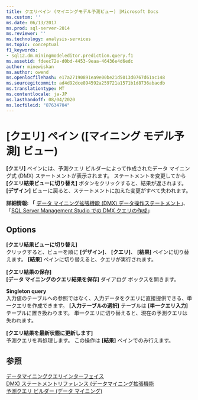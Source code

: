 ```yaml
---
title: クエリペイン (マイニングモデル予測ビュー) |Microsoft Docs
ms.custom: ''
ms.date: 06/13/2017
ms.prod: sql-server-2014
ms.reviewer: ''
ms.technology: analysis-services
ms.topic: conceptual
f1_keywords:
- sql12.dm.miningmodeleditor.prediction.query.f1
ms.assetid: fdeec72e-d0bd-4453-9eaa-46436e4d6edc
author: minewiskan
ms.author: owend
ms.openlocfilehash: e17a27190891ea9e00be21d5013d0767d61ac148
ms.sourcegitcommit: ad4d92dce894592a259721a1571b1d8736abacdb
ms.translationtype: MT
ms.contentlocale: ja-JP
ms.lasthandoff: 08/04/2020
ms.locfileid: "87634704"
---
```

# <a name="query-pane-mining-model-prediction-view"></a>[クエリ] ペイン ([マイニング モデル予測] ビュー)
  **[クエリ]** ペインには、予測クエリ ビルダーによって作成されたデータ マイニング式 (DMX) ステートメントが表示されます。 ステートメントを変更してから **[クエリ結果ビューに切り替え]** ボタンをクリックすると、結果が返されます。 **[デザイン]** ビューに戻ると、ステートメントに加えた変更がすべて失われます。  
  
 **詳細情報: 「** [データ マイニング拡張機能 &#40;DMX&#41; データ操作ステートメント](/sql/dmx/dmx-statements-data-manipulation)」、「[SQL Server Management Studio での DMX クエリの作成](data-mining/create-a-dmx-query-in-sql-server-management-studio.md)」  
  
## <a name="options"></a>Options  
 **[クエリ結果ビューに切り替え]**  
 クリックすると、ビューを順に **[デザイン]**、 **[クエリ]**、 **[結果]** ペインに切り替えます。 **[結果]** ペインに切り替えると、クエリが実行されます。  
  
 **[クエリ結果の保存]**  
 **[データ マイニングのクエリ結果を保存]** ダイアログ ボックスを開きます。  
  
 **Singleton query**  
 入力値のテーブルへの参照ではなく、入力データをクエリに直接提供できる、単一クエリを作成できます。 **[入力テーブルの選択]** テーブルは **[単一クエリ入力]** テーブルに置き換わります。 単一クエリに切り替えると、現在の予測クエリは失われます。  
  
 **[クエリ結果を最新状態に更新します]**  
 予測クエリを再処理します。 この操作は **[結果]** ペインでのみ行えます。  
  
## <a name="see-also"></a>参照  
 [データマイニングクエリインターフェイス](data-mining/data-mining-query-tools.md)   
 [DMX&#41; ステートメントリファレンス &#40;データマイニング拡張機能](/sql/dmx/data-mining-extensions-dmx-statements)   
 [予測クエリ ビルダー &#40;データ マイニング&#41;](prediction-query-builder-data-mining.md)  
  
  
